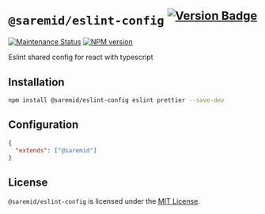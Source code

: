# `@saremid/eslint-config` <sup>[![Version Badge][npm-version-svg]][npm-url]</sup>

[![Maintenance Status][status-image]][status-url]
[![NPM version][npm-image]][npm-url]

Eslint shared config for react with typescript

## Installation

```sh
npm install @saremid/eslint-config eslint prettier --save-dev
```

## Configuration

```json
{
  "extends": ["@saremid"]
}
```

## License

`@saremid/eslint-config` is licensed under the [MIT License](https://opensource.org/licenses/mit-license.php).

[npm-version-svg]: https://versionbadg.es/rick-wzj/eslint-config.svg
[npm-url]: https://www.npmjs.com/package/@saremid/eslint-config
[npm-image]: https://img.shields.io/npm/v/@saremid/eslint-config
[status-image]: https://img.shields.io/github/last-commit/rick-wzj/eslint-config.svg
[status-url]: https://github.com/rick-wzj/eslint-config/pulse
